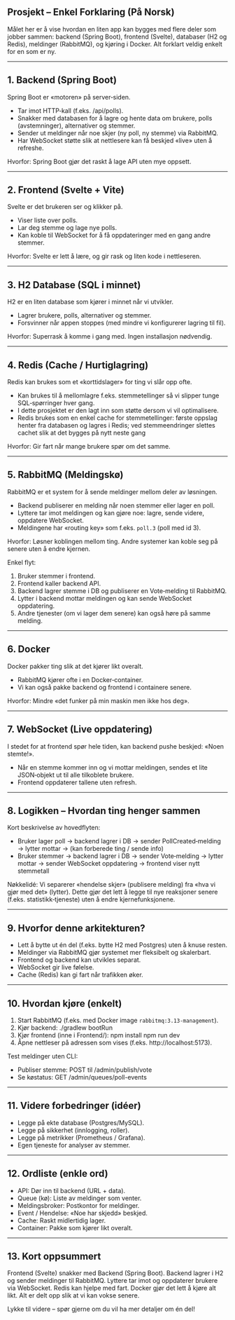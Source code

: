 ## Prosjekt – Enkel Forklaring (På Norsk)

Målet her er å vise hvordan en liten app kan bygges med flere deler som jobber sammen: backend (Spring Boot), frontend (Svelte), databaser (H2 og Redis), meldinger (RabbitMQ), og kjøring i Docker. Alt forklart veldig enkelt for en som er ny.

---
## 1. Backend (Spring Boot)
Spring Boot er «motoren» på server‑siden.
- Tar imot HTTP‑kall (f.eks. /api/polls).
- Snakker med databasen for å lagre og hente data om brukere, polls (avstemninger), alternativer og stemmer.
- Sender ut meldinger når noe skjer (ny poll, ny stemme) via RabbitMQ.
- Har WebSocket støtte slik at nettlesere kan få beskjed «live» uten å refreshe.

Hvorfor: Spring Boot gjør det raskt å lage API uten mye oppsett.

---
## 2. Frontend (Svelte + Vite)
Svelte er det brukeren ser og klikker på.
- Viser liste over polls.
- Lar deg stemme og lage nye polls.
- Kan koble til WebSocket for å få oppdateringer med en gang andre stemmer.

Hvorfor: Svelte er lett å lære, og gir rask og liten kode i nettleseren.

---
## 3. H2 Database (SQL i minnet)
H2 er en liten database som kjører i minnet når vi utvikler.
- Lagrer brukere, polls, alternativer og stemmer.
- Forsvinner når appen stoppes (med mindre vi konfigurerer lagring til fil).

Hvorfor: Superrask å komme i gang med. Ingen installasjon nødvendig.

---
## 4. Redis (Cache / Hurtiglagring)
Redis kan brukes som et «korttidslager» for ting vi slår opp ofte.
- Kan brukes til å mellomlagre f.eks. stemmetellinger så vi slipper tunge SQL‑spørringer hver gang.
- I dette prosjektet er den lagt inn som støtte dersom vi vil optimalisere.
- Redis brukes som en enkel cache for stemmetellinger: første oppslag henter fra databasen og lagres i Redis; ved stemmeendringer slettes cachet slik at det bygges på nytt neste gang

Hvorfor: Gir fart når mange brukere spør om det samme.

---
## 5. RabbitMQ (Meldingskø)
RabbitMQ er et system for å sende meldinger mellom deler av løsningen.
- Backend publiserer en melding når noen stemmer eller lager en poll.
- Lyttere tar imot meldingen og kan gjøre noe: lagre, sende videre, oppdatere WebSocket.
- Meldingene har «routing key» som f.eks. `poll.3` (poll med id 3).

Hvorfor: Løsner koblingen mellom ting. Andre systemer kan koble seg på senere uten å endre kjernen.

Enkel flyt:
1. Bruker stemmer i frontend.
2. Frontend kaller backend API.
3. Backend lagrer stemme i DB og publiserer en Vote‑melding til RabbitMQ.
4. Lytter i backend mottar meldingen og kan sende WebSocket oppdatering.
5. Andre tjenester (om vi lager dem senere) kan også høre på samme melding.

---
## 6. Docker
Docker pakker ting slik at det kjører likt overalt.
- RabbitMQ kjører ofte i en Docker‑container.
- Vi kan også pakke backend og frontend i containere senere.

Hvorfor: Mindre «det funker på min maskin men ikke hos deg».

---
## 7. WebSocket (Live oppdatering)
I stedet for at frontend spør hele tiden, kan backend pushe beskjed: «Noen stemte!».
- Når en stemme kommer inn og vi mottar meldingen, sendes et lite JSON‑objekt ut til alle tilkoblete brukere.
- Frontend oppdaterer tallene uten refresh.

---
## 8. Logikken – Hvordan ting henger sammen

Kort beskrivelse av hovedflyten:
- Bruker lager poll → backend lagrer i DB → sender PollCreated‑melding → lytter mottar → (kan forberede ting / sende info)
- Bruker stemmer → backend lagrer i DB → sender Vote‑melding → lytter mottar → sender WebSocket oppdatering → frontend viser nytt stemmetall

Nøkkelidé: Vi separerer «hendelse skjer» (publisere melding) fra «hva vi gjør med det» (lytter). Dette gjør det lett å legge til nye reaksjoner senere (f.eks. statistikk‑tjeneste) uten å endre kjernefunksjonene.

---
## 9. Hvorfor denne arkitekturen?
- Lett å bytte ut én del (f.eks. bytte H2 med Postgres) uten å knuse resten.
- Meldinger via RabbitMQ gjør systemet mer fleksibelt og skalerbart.
- Frontend og backend kan utvikles separat.
- WebSocket gir live følelse.
- Cache (Redis) kan gi fart når trafikken øker.

---
## 10. Hvordan kjøre (enkelt)
1. Start RabbitMQ (f.eks. med Docker image `rabbitmq:3.13-management`).
2. Kjør backend:
	./gradlew bootRun
3. Kjør frontend (inne i Frontend/):
	npm install
	npm run dev
4. Åpne nettleser på adressen som vises (f.eks. http://localhost:5173).

Test meldinger uten CLI:
- Publiser stemme: POST til /admin/publish/vote
- Se køstatus: GET /admin/queues/poll-events

---
## 11. Videre forbedringer (idéer)
- Legge på ekte database (Postgres/MySQL).
- Legge på sikkerhet (innlogging, roller).
- Legge på metrikker (Prometheus / Grafana).
- Egen tjeneste for analyser av stemmer.

---
## 12. Ordliste (enkle ord)
- API: Dør inn til backend (URL + data).
- Queue (kø): Liste av meldinger som venter.
- Meldingsbroker: Postkontor for meldinger.
- Event / Hendelse: «Noe har skjedd» beskjed.
- Cache: Raskt midlertidig lager.
- Container: Pakke som kjører likt overalt.

---
## 13. Kort oppsummert
Frontend (Svelte) snakker med Backend (Spring Boot). Backend lagrer i H2 og sender meldinger til RabbitMQ. Lyttere tar imot og oppdaterer brukere via WebSocket. Redis kan hjelpe med fart. Docker gjør det lett å kjøre alt likt. Alt er delt opp slik at vi kan vokse senere.

Lykke til videre – spør gjerne om du vil ha mer detaljer om én del!
